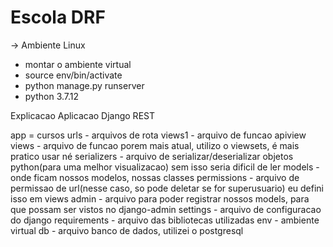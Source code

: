 # Escola DRF

 -> Ambiente Linux

* montar o ambiente virtual
* source env/bin/activate 
* python manage.py runserver 
* python 3.7.12

Explicacao Aplicacao Django REST

app = cursos
urls - arquivos de rota
views1 - arquivo de funcao apiview
views - arquivo de funcao porem mais atual, utilizo o viewsets, é mais pratico usar né 
serializers - arquivo de serializar/deserializar objetos python(para uma melhor visualizacao) sem isso seria dificil de ler
models - onde ficam nossos modelos, nossas classes
permissions - arquivo de permissao de url(nesse caso, so pode deletar se for superusuario) eu defini isso em views
admin - arquivo para poder registrar nossos models, para que possam ser vistos no django-admin
settings - arquivo de configuracao do django
requirements - arquivo das bibliotecas utilizadas
env - ambiente virtual
db - arquivo banco de dados, utilizei o postgresql

